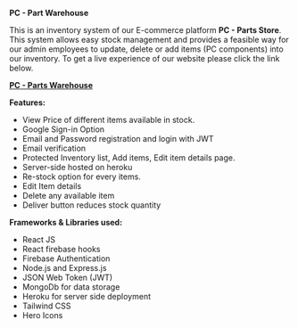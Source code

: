 **PC - Part Warehouse**

This is an inventory system of our E-commerce platform **PC - Parts Store**. This system allows easy stock management and provides a feasible way for our admin employees to update, delete or add items (PC components) into our inventory. To get a live experience of our website please click the link below.

**[PC - Parts Warehouse](https://pc-warehouse-management-site.web.app)**

****Features:****

*  View Price of different items available in stock.
*  Google Sign-in Option
*  Email and Password registration and login with JWT 
*  Email verification
*  Protected Inventory list, Add items, Edit item details page.
*  Server-side hosted on heroku
*  Re-stock option for every items.
*  Edit Item details
*  Delete any available item
*  Deliver button reduces stock quantity

******Frameworks & Libraries used:******

* React JS
* React firebase hooks
* Firebase Authentication
* Node.js and Express.js
* JSON Web Token (JWT)
* MongoDb for data storage
* Heroku for server side deployment
* Tailwind CSS
* Hero Icons
